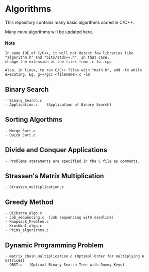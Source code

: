 # Algorithms

This repository contains many basic algorithms coded in C/C++.

Many more algorithms will be updated here.

#### Note
    In some IDE of C/C++, it will not detect few libraries like "algorithm.h" and "bits/stdc++.h". In that case, 
    change the extension of the files from .c to .cpp
    
    Also, in linux, to run C/C++ files with "math.h", add -lm while executing. Eg. g++/gcc <filename>.c -lm


    

## Binary Search
    
    - Binary_Search.c
    - Application.c    (Application of Binary Search)
    
## Sorting Algorthms
    
    - Merge_Sort.c
    - Quick_Sort.c
    
## Divide and Conquer Applications

    - Problems statements are specified in the C file as comments.
    
## Strassen's Matrix Multiplication
    
    - Strassen_multiplication.c
    
## Greedy Method
    
    - Dijkstra_algo.c
    - Job_sequencing.c  (Job sequencing with deadline)
    - Knapsack_Problem.c
    - Krushkal_algo.c
    - Prims_algorithms.c

## Dynamic Programming Problem

    - matrix_chain_multiplication.c (Optimal Order for multiplying n matrices)
    - OBST.c   (Optimal Binary Search Tree with Dummy Keys)
    
